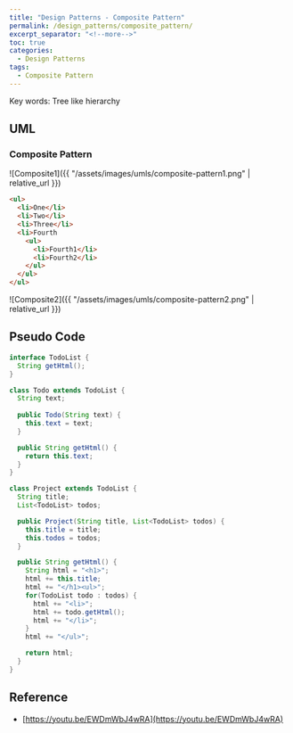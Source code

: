 ```yaml
---
title: "Design Patterns - Composite Pattern"
permalink: /design_patterns/composite_pattern/
excerpt_separator: "<!--more-->"
toc: true
categories:
  - Design Patterns
tags:
  - Composite Pattern
---
```


Key words: Tree like hierarchy

## UML  

### Composite Pattern

![Composite1]({{ "/assets/images/umls/composite-pattern1.png" | relative_url }})

```html
<ul>
  <li>One</li>
  <li>Two</li>
  <li>Three</li>
  <li>Fourth
    <ul>
      <li>Fourth1</li>
      <li>Fourth2</li>
    </ul>
  </ul>
</ul>
```

![Composite2]({{ "/assets/images/umls/composite-pattern2.png" | relative_url }})

## Pseudo Code

```java
interface TodoList {
  String getHtml();
}

class Todo extends TodoList {
  String text;
  
  public Todo(String text) {
    this.text = text;
  }

  public String getHtml() {
    return this.text;
  }
}

class Project extends TodoList {
  String title;
  List<TodoList> todos;

  public Project(String title, List<TodoList> todos) {
    this.title = title;
    this.todos = todos;
  }

  public String getHtml() {
    String html = "<h1>";
    html += this.title;
    html += "</h1><ul>";
    for(TodoList todo : todos) {
      html += "<li>";
      html += todo.getHtml();
      html += "</li>";
    }
    html += "</ul>";

    return html;
  }
}
```

## Reference

- [https://youtu.be/EWDmWbJ4wRA](https://youtu.be/EWDmWbJ4wRA)
